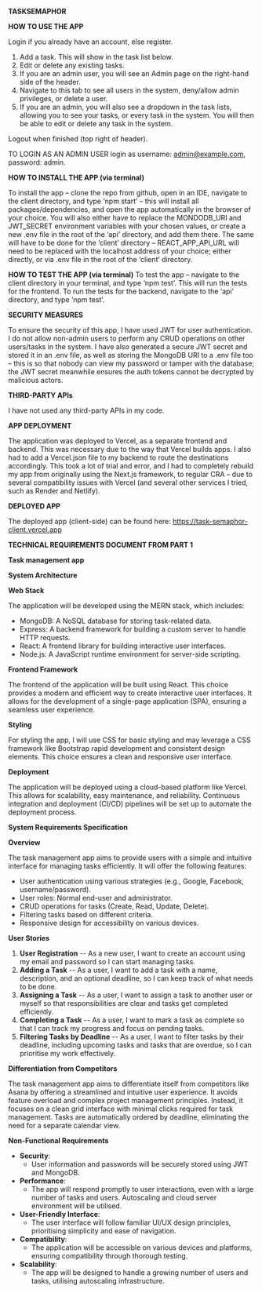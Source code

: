 **TASKSEMAPHOR**

**HOW TO USE THE APP**

Login if you already have an account, else register.

1. Add a task. This will show in the task list below.
2. Edit or delete any existing tasks.
3. If you are an admin user, you will see an Admin page on the right-hand side of the header.
4. Navigate to this tab to see all users in the system, deny/allow admin privileges, or delete a user.
5. If you are an admin, you will also see a dropdown in the task lists, allowing you to see your tasks, or every task in the system. You will then be able to edit or delete any task in the system.

Logout when finished (top right of header).

TO LOGIN AS AN ADMIN USER login as username: admin@example.com, password: admin.

**HOW TO INSTALL THE APP (via terminal)**

To install the app – clone the repo from github, open in an IDE, navigate to the client directory, and type ‘npm start’ – this will install all packages/dependencies, and open the app automatically in the browser of your choice. You will also either have to replace the MONDODB_URI and JWT_SECRET environment variables with your chosen values, or create a new .env file in the root of the ‘api’ directory, and add them there. The same will have to be done for the ‘client’ directory – REACT_APP_API_URL will need to be replaced with the localhost address of your choice; either directly, or via .env file in the root of the ‘client’ directory.

**HOW TO TEST THE APP (via terminal)**
To test the app – navigate to the client directory in your terminal, and type ‘npm test’. This will run the tests for the frontend. To run the tests for the backend, navigate to the ‘api’ directory, and type ‘npm test’.

**SECURITY MEASURES**

To ensure the security of this app, I have used JWT for user authentication. I do not allow non-admin users to perform any CRUD operations on other users/tasks in the system. I have also generated a secure JWT secret and stored it in an .env file, as well as storing the MongoDB URI to a .env file too – this is so that nobody can view my password or tamper with the database; the JWT secret meanwhile ensures the auth tokens cannot be decrypted by malicious actors.

**THIRD-PARTY APIs**

I have not used any third-party APIs in my code.

**APP DEPLOYMENT**

The application was deployed to Vercel, as a separate frontend and backend. This was necessary due to the way that Vercel builds apps. I also had to add a Vercel.json file to my backend to route the destinations accordingly. This took a lot of trial and error, and I had to completely rebuild my app from originally using the Next.js framework, to regular CRA – due to several compatibility issues with Vercel (and several other services I tried, such as Render and Netlify).

**DEPLOYED APP**

The deployed app (client-side) can be found here: <https://task-semaphor-client.vercel.app>

**TECHNICAL REQUIREMENTS DOCUMENT FROM PART 1**

**Task management app**

**System Architecture**

**Web Stack**

The application will be developed using the MERN stack, which includes:

- MongoDB: A NoSQL database for storing task-related data.
- Express: A backend framework for building a custom server to handle HTTP requests.
- React: A frontend library for building interactive user interfaces.
- Node.js: A JavaScript runtime environment for server-side scripting.

**Frontend Framework**

The frontend of the application will be built using React. This choice provides a modern and efficient way to create interactive user interfaces. It allows for the development of a single-page application (SPA), ensuring a seamless user experience.

**Styling**

For styling the app, I will use CSS for basic styling and may leverage a CSS framework like Bootstrap rapid development and consistent design elements. This choice ensures a clean and responsive user interface.

**Deployment**

The application will be deployed using a cloud-based platform like Vercel. This allows for scalability, easy maintenance, and reliability. Continuous integration and deployment (CI/CD) pipelines will be set up to automate the deployment process.

**System Requirements Specification**

**Overview**

The task management app aims to provide users with a simple and intuitive interface for managing tasks efficiently. It will offer the following features:

- User authentication using various strategies (e.g., Google, Facebook, username/password).
- User roles: Normal end-user and administrator.
- CRUD operations for tasks (Create, Read, Update, Delete).
- Filtering tasks based on different criteria.
- Responsive design for accessibility on various devices.

**User Stories**

1. **User Registration**
   -- As a new user, I want to create an account using my email and password so I can start managing tasks.
2. **Adding a Task**
   -- As a user, I want to add a task with a name, description, and an optional deadline, so I can keep track of what needs to be done.
3. **Assigning a Task**
   -- As a user, I want to assign a task to another user or myself so that responsibilities are clear and tasks get completed efficiently.
4. **Completing a Task**
   -- As a user, I want to mark a task as complete so that I can track my progress and focus on pending tasks.
5. **Filtering Tasks by Deadline**
   -- As a user, I want to filter tasks by their deadline, including upcoming tasks and tasks that are overdue, so I can prioritise my work effectively.

**Differentiation from Competitors**

The task management app aims to differentiate itself from competitors like Asana by offering a streamlined and intuitive user experience. It avoids feature overload and complex project management principles. Instead, it focuses on a clean grid interface with minimal clicks required for task management. Tasks are automatically ordered by deadline, eliminating the need for a separate calendar view.

**Non-Functional Requirements**

- **Security**:
  - User information and passwords will be securely stored using JWT and MongoDB.
- **Performance**:
  - The app will respond promptly to user interactions, even with a large number of tasks and users. Autoscaling and cloud server environment will be utilised.
- **User-Friendly Interface**:
  - The user interface will follow familiar UI/UX design principles, prioritising simplicity and ease of navigation.
- **Compatibility**:
  - The application will be accessible on various devices and platforms, ensuring compatibility through thorough testing.
- **Scalability**:
  - The app will be designed to handle a growing number of users and tasks, utilising autoscaling infrastructure.
